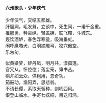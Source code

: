 #### 六州歌头・少年侠气

少年侠气，交结五都雄。  
肝胆洞，毛发耸，立谈中，死生同，一诺千金重。  
推翘勇，矜豪纵，轻盖拥，联飞鞚，斗城东。  
轰饮酒垆，春色浮寒瓮，吸海垂虹。  
闲呼鹰嗾犬，白羽摘雕弓，狡穴俄空。  
乐匆匆。

似黄粱梦，辞丹凤，明月共，漾孤篷。  
官冗从，怀倥偬；落尘笼，簿书丛。  
鹖弁如云众，供粗用，忽奇功。  
笳鼓动，渔阳弄，思悲翁。  
不请长缨，系取天骄种，剑吼西风。  
恨登山临水，手寄七弦桐，目送归鸿。
